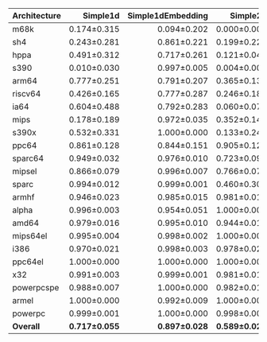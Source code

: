 | Architecture | Simple1d | Simple1dEmbedding | Simple2d | Simple2dEmbedding | ResNet50 | ResNet50Embedding |
| ------------ | ------------: | ------------: | ------------: | ------------: | ------------: | ------------: |
| m68k | 0.174±0.315 | 0.094±0.202 | 0.000±0.000 | 0.014±0.038 | 0.024±0.017 | 0.013±0.015 |
| sh4 | 0.243±0.281 | 0.861±0.221 | 0.199±0.221 | 0.729±0.357 | 0.124±0.077 | 0.644±0.165 |
| hppa | 0.491±0.312 | 0.717±0.261 | 0.121±0.042 | 0.729±0.146 | 0.441±0.129 | 0.591±0.207 |
| s390 | 0.010±0.030 | 0.997±0.005 | 0.004±0.001 | 0.995±0.008 | 0.188±0.400 | 0.951±0.032 |
| arm64 | 0.777±0.251 | 0.791±0.207 | 0.365±0.134 | 0.581±0.287 | 0.200±0.098 | 0.547±0.309 |
| riscv64 | 0.426±0.165 | 0.777±0.287 | 0.246±0.182 | 0.585±0.346 | 0.508±0.076 | 0.730±0.359 |
| ia64 | 0.604±0.488 | 0.792±0.283 | 0.060±0.070 | 0.662±0.423 | 0.715±0.259 | 0.494±0.327 |
| mips | 0.178±0.189 | 0.972±0.035 | 0.352±0.143 | 0.946±0.071 | 0.226±0.121 | 0.673±0.180 |
| s390x | 0.532±0.331 | 1.000±0.000 | 0.133±0.240 | 0.909±0.233 | 0.355±0.384 | 0.751±0.212 |
| ppc64 | 0.861±0.128 | 0.844±0.151 | 0.905±0.129 | 0.682±0.294 | 0.655±0.167 | 0.395±0.315 |
| sparc64 | 0.949±0.032 | 0.976±0.010 | 0.723±0.098 | 0.945±0.016 | 0.330±0.189 | 0.837±0.185 |
| mipsel | 0.866±0.079 | 0.996±0.007 | 0.766±0.073 | 0.999±0.002 | 0.264±0.089 | 0.989±0.009 |
| sparc | 0.994±0.012 | 0.999±0.001 | 0.460±0.308 | 0.999±0.001 | 0.764±0.124 | 0.912±0.117 |
| armhf | 0.946±0.023 | 0.985±0.015 | 0.981±0.013 | 0.978±0.020 | 0.972±0.007 | 0.976±0.018 |
| alpha | 0.996±0.003 | 0.954±0.051 | 1.000±0.000 | 0.949±0.056 | 0.987±0.008 | 0.974±0.046 |
| amd64 | 0.979±0.016 | 0.995±0.010 | 0.944±0.015 | 0.998±0.004 | 0.950±0.005 | 0.995±0.005 |
| mips64el | 0.995±0.004 | 0.998±0.002 | 1.000±0.000 | 0.999±0.001 | 0.929±0.078 | 0.963±0.055 |
| i386 | 0.970±0.021 | 0.998±0.003 | 0.978±0.023 | 0.997±0.005 | 0.964±0.016 | 0.977±0.016 |
| ppc64el | 1.000±0.000 | 1.000±0.000 | 1.000±0.000 | 1.000±0.000 | 0.919±0.141 | 0.998±0.004 |
| x32 | 0.991±0.003 | 0.999±0.001 | 0.981±0.010 | 1.000±0.000 | 0.978±0.003 | 0.999±0.001 |
| powerpcspe | 0.988±0.007 | 1.000±0.000 | 0.982±0.013 | 1.000±0.000 | 0.982±0.007 | 0.999±0.002 |
| armel | 1.000±0.000 | 0.992±0.009 | 1.000±0.000 | 0.985±0.019 | 1.000±0.000 | 0.985±0.017 |
| powerpc | 0.999±0.001 | 1.000±0.000 | 0.998±0.002 | 1.000±0.000 | 0.997±0.001 | 1.000±0.001 |
| **Overall** | **0.717±0.055** | **0.897±0.028** | **0.589±0.024** | **0.851±0.036** | **0.622±0.019** | **0.799±0.044** |
